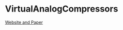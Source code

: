 # VirtualAnalogCompressors
[Website and Paper](spatialaudio.digitalscholar.rochester.edu/audiosoftwaredesign1fall2020/audiosoftwaredesignvirtualsymposium/musical-va-compressors/)
